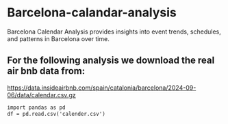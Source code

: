 # Barcelona-calandar-analysis
Barcelona Calendar Analysis provides insights into event trends, schedules, and patterns in Barcelona over time.
## For the following analysis we download the real air bnb data from:
https://data.insideairbnb.com/spain/catalonia/barcelona/2024-09-06/data/calendar.csv.gz
``` diff
import pandas as pd
df = pd.read.csv('calender.csv')

```
